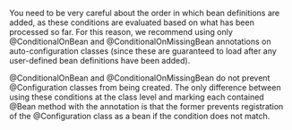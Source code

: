 You need to be very careful about the order in which bean definitions are added, as these conditions are evaluated based on what has been processed so far. For this reason, we recommend using only @ConditionalOnBean and @ConditionalOnMissingBean annotations on auto-configuration classes (since these are guaranteed to load after any user-defined bean definitions have been added).

@ConditionalOnBean and @ConditionalOnMissingBean do not prevent @Configuration classes from being created. The only difference between using these conditions at the class level and marking each contained @Bean method with the annotation is that the former prevents registration of the @Configuration class as a bean if the condition does not match.